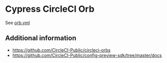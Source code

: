 # Cypress CircleCI Orb

See [orb.yml](orb.yml)

## Additional information

- https://github.com/CircleCI-Public/circleci-orbs
- https://github.com/CircleCI-Public/config-preview-sdk/tree/master/docs
